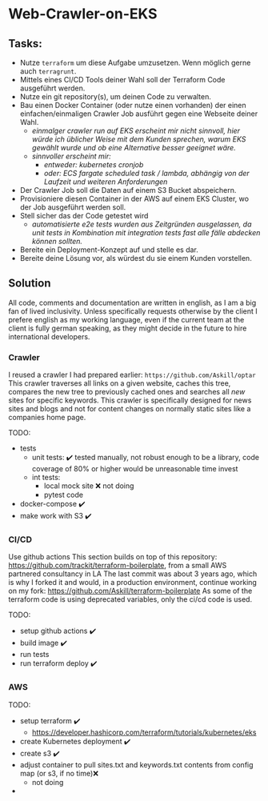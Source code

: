 # Web-Crawler-on-EKS

## Tasks:

- Nutze `terraform` um diese Aufgabe umzusetzen. Wenn möglich gerne auch `terragrunt`. 
- Mittels eines CI/CD Tools deiner Wahl soll der Terraform Code ausgeführt werden. 
- Nutze ein git repository(s), um deinen Code zu verwalten. 
- Bau einen Docker Container (oder nutze einen vorhanden) der einen einfachen/einmaligen Crawler Job ausführt gegen eine Webseite deiner Wahl. 
  - *einmalger crawler run auf EKS erscheint mir nicht sinnvoll, hier würde ich üblicher Weise mit dem Kunden sprechen, warum EKS gewählt wurde und ob eine Alternative besser geeignet wäre.*
  - *sinnvoller erscheint mir:*
    - *entweder: kubernetes cronjob*
    - *oder: ECS fargate scheduled task / lambda, abhängig von der Laufzeit und weiteren Anforderungen*
- Der Crawler Job soll die Daten auf einem S3 Bucket abspeichern. 
- Provisioniere diesen Container in der AWS auf einem EKS Cluster, wo der Job ausgeführt werden soll.
- Stell sicher das der Code getestet wird
  - *automatisierte e2e tests wurden aus Zeitgründen ausgelassen, da unit tests in Kombination mit integration tests fast alle fälle abdecken können sollten.*
- Bereite ein Deployment-Konzept auf und stelle es dar.
- Bereite deine Lösung vor, als würdest du sie einem Kunden vorstellen. 

## Solution

All code, comments and documentation are written in english, as I am a big fan of lived inclusivity. Unless specifically requests otherwise by the client I prefere english as my working language, even if the current team at the client is fully german speaking, as they might decide in the future to hire international developers.

### Crawler

I reused a crawler I had prepared earlier: `https://github.com/Askill/optar`  
This crawler traverses all links on a given website, caches this tree, compares the new tree to previously cached ones and searches all *new* sites for specific keywords.
This crawler is specifically designed for news sites and blogs and not for content changes on normally static sites like a companies home page.

TODO:

- tests
  - unit tests: ✔️ tested manually, not robust enough to be a library, code coverage of 80% or higher would be unreasonable time invest
  - int tests:
    - local mock site ❌ not doing
    - pytest code 
- docker-compose ✔️
- make work with S3 ✔️

### CI/CD

Use github actions
This section builds on top of this repository:  
<https://github.com/trackit/terraform-boilerplate>, from a small AWS partnered consultancy in LA
The last commit was about 3 years ago, which is why I forked it and would, in a production environment, continue working on my fork: <https://github.com/Askill/terraform-boilerplate>
As some of the terraform code is using deprecated variables, only the ci/cd code is used.

TODO:

- setup github actions ✔️
- build image ✔️
- run tests 
- run terraform deploy ✔️

### AWS

TODO:

- setup terraform ✔️
  - <https://developer.hashicorp.com/terraform/tutorials/kubernetes/eks> 
- create Kubernetes deployment ✔️
- create s3 ✔️
- adjust container to pull sites.txt and keywords.txt contents from config map (or s3, if no time)❌
  - not doing
- 
